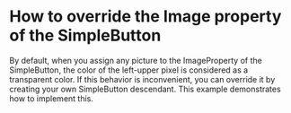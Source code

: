 # How to override the Image property of the SimpleButton


<p>By default, when you assign any picture to the ImageProperty of the SimpleButton, the color of the left-upper pixel is considered as a transparent color. If this behavior is inconvenient, you can override it by creating your own SimpleButton descendant. This example demonstrates how to implement this.</p>

<br/>


